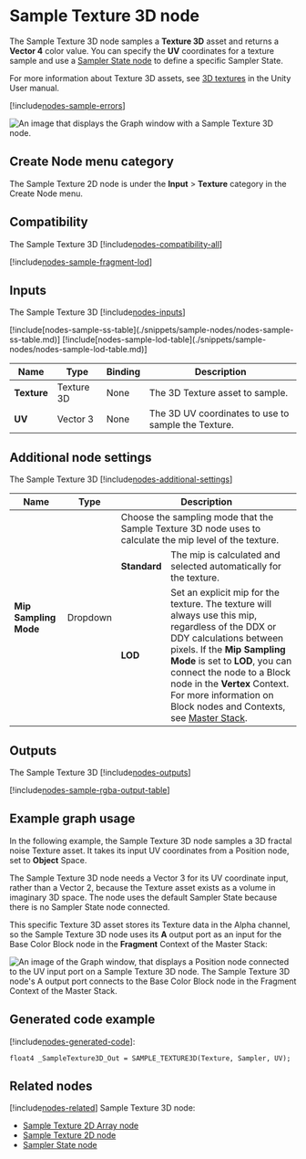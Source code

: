 # Sample Texture 3D node

The Sample Texture 3D node samples a **Texture 3D** asset and returns a **Vector 4** color value. You can specify the **UV** coordinates for a texture sample and use a [Sampler State node](Sampler-State-Node.md) to define a specific Sampler State.

For more information about Texture 3D assets, see [3D textures](https://docs.unity3d.com/Manual/class-Texture3D.html) in the Unity User manual.

[!include[nodes-sample-errors](./snippets/sample-nodes/nodes-sample-errors.md)]

![An image that displays the Graph window with a Sample Texture 3D node.](images/sg-sample-texture-3d-node.png)

## Create Node menu category

The Sample Texture 2D node is under the **Input** &gt; **Texture** category in the Create Node menu.

## Compatibility

The Sample Texture 3D [!include[nodes-compatibility-all](./snippets/nodes-compatibility-all.md)]

[!include[nodes-sample-fragment-lod](./snippets/sample-nodes/nodes-sample-fragment-lod.md)]

## Inputs

The Sample Texture 3D [!include[nodes-inputs](./snippets/nodes-inputs.md)]

<table>
<thead>
<tr>
<th><strong>Name</strong></th>
<th><strong>Type</strong></th>
<th><strong>Binding</strong></th>
<th><strong>Description</strong></th>
</tr>
</thead>
<tbody>
<tr>
<td><strong>Texture</strong></td>
<td>Texture 3D</td>
<td>None</td>
<td>The 3D Texture asset to sample.</td>
</tr>
<tr>
<td><strong>UV</strong></td>
<td>Vector 3</td>
<td>None</td>
<td>The 3D UV coordinates to use to sample the Texture.</td>
</tr>
[!include[nodes-sample-ss-table](./snippets/sample-nodes/nodes-sample-ss-table.md)]
[!include[nodes-sample-lod-table](./snippets/sample-nodes/nodes-sample-lod-table.md)]
</tbody>
</table>


## Additional node settings

The Sample Texture 3D [!include[nodes-additional-settings](./snippets/nodes-additional-settings.md)]

<table>
<thead>
<tr>
<th><strong>Name</strong></th>
<th><strong>Type</strong></th>
<th colspan="2"><strong>Description</strong></th>
</tr>
</thead>
<tbody>
<tr>
<td rowspan="3"><strong>Mip Sampling Mode</strong></td>
<td rowspan="3">Dropdown</td>
<td colspan="2">Choose the sampling mode that the Sample Texture 3D node uses to calculate the mip level of the texture. </td>
</tr>
<tr>
<td><strong>Standard</strong></td>
<td>The mip is calculated and selected automatically for the texture.</td>
</tr>
<tr>
<td><strong>LOD</strong></td>
<td>Set an explicit mip for the texture. The texture will always use this mip, regardless of the DDX or DDY calculations between pixels. If the <strong>Mip Sampling Mode</strong> is set to <strong>LOD</strong>, you can connect the node to a Block node in the <strong>Vertex</strong> Context. For more information on Block nodes and Contexts, see <a href="Master-Stack.md">Master Stack</a>.</td>
</tr>
</tbody>
</table>

## Outputs

The Sample Texture 3D [!include[nodes-outputs](./snippets/nodes-outputs.md)]

[!include[nodes-sample-rgba-output-table](./snippets/sample-nodes/nodes-sample-rgba-output-table.md)]

## Example graph usage

In the following example, the Sample Texture 3D node samples a 3D fractal noise Texture asset. It takes its input UV coordinates from a Position node, set to **Object** Space.

The Sample Texture 3D node needs a Vector 3 for its UV coordinate input, rather than a Vector 2, because the Texture asset exists as a volume in imaginary 3D space. The node uses the default Sampler State because there is no Sampler State node connected.

This specific Texture 3D asset stores its Texture data in the Alpha channel, so the Sample Texture 3D node uses its **A** output port as an input for the Base Color Block node in the **Fragment** Context of the Master Stack:

![An image of the Graph window, that displays a Position node connected to the UV input port on a Sample Texture 3D node. The Sample Texture 3D node's A output port connects to the Base Color Block node in the Fragment Context of the Master Stack.](images/sg-sample-texture-3d-node-example.png)

## Generated code example

[!include[nodes-generated-code](./snippets/nodes-generated-code.md)]:

```
float4 _SampleTexture3D_Out = SAMPLE_TEXTURE3D(Texture, Sampler, UV);
```

## Related nodes

[!include[nodes-related](./snippets/nodes-related.md)] Sample Texture 3D node:

- [Sample Texture 2D Array node](Sample-Texture-2D-Array-Node.md)
- [Sample Texture 2D node](Sample-Texture-2D-Node.md)
- [Sampler State node](Sampler-State-Node.md)
